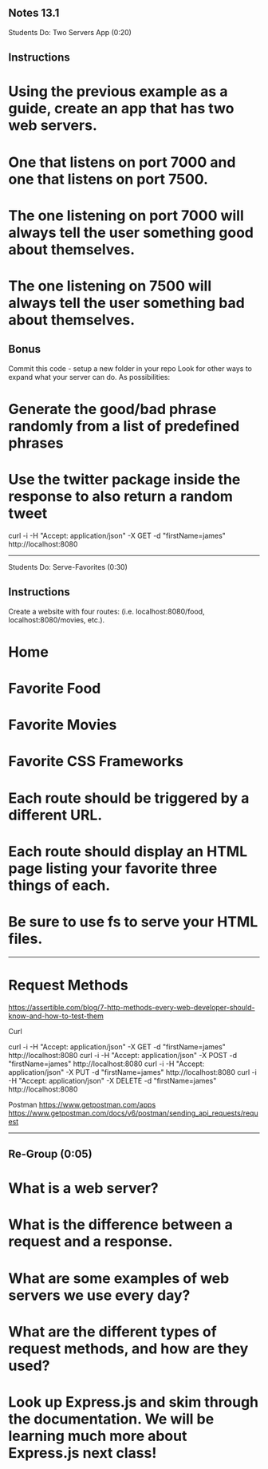 Notes 13.1
---
Students Do: Two Servers App (0:20)

## Instructions
# Using the previous example as a guide, create an app that has two web servers.
# One that listens on port 7000 and one that listens on port 7500.
# The one listening on port 7000 will always tell the user something good about themselves.
# The one listening on 7500 will always tell the user something bad about themselves.

## Bonus
Commit this code - setup a new folder in your repo
Look for other ways to expand what your server can do. As possibilities:

# Generate the good/bad phrase randomly from a list of predefined phrases
# Use the twitter package inside the response to also return a random tweet

curl -i -H "Accept: application/json" -X GET -d "firstName=james" http://localhost:8080

---

Students Do: Serve-Favorites (0:30)


## Instructions

Create a website with four routes:
(i.e. localhost:8080/food, localhost:8080/movies, etc.). 
# Home
# Favorite Food
# Favorite Movies
# Favorite CSS Frameworks
# Each route should be triggered by a different URL.
# Each route should display an HTML page listing your favorite three things of each.
# Be sure to use fs to serve your HTML files.

---

# Request Methods

https://assertible.com/blog/7-http-methods-every-web-developer-should-know-and-how-to-test-them

Curl

curl -i -H "Accept: application/json" -X GET -d "firstName=james" http://localhost:8080
curl -i -H "Accept: application/json" -X POST -d "firstName=james" http://localhost:8080
curl -i -H "Accept: application/json" -X PUT -d "firstName=james" http://localhost:8080
curl -i -H "Accept: application/json" -X DELETE -d "firstName=james" http://localhost:8080

Postman
https://www.getpostman.com/apps
https://www.getpostman.com/docs/v6/postman/sending_api_requests/request

---

## Re-Group (0:05)

# What is a web server?
# What is the difference between a request and a response.
# What are some examples of web servers we use every day?
# What are the different types of request methods, and how are they used?

# Look up Express.js and skim through the documentation. We will be learning much more about Express.js next class!
